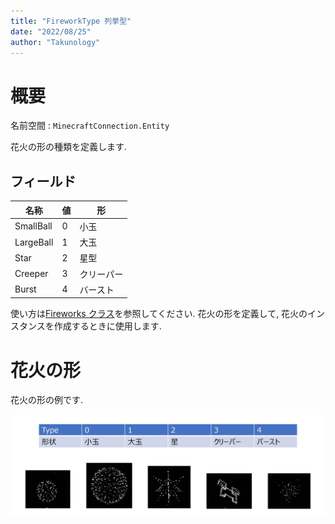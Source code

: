 ```yaml
---
title: "FireworkType 列挙型"
date: "2022/08/25"
author: "Takunology"
---
```


# 概要
名前空間 : `MinecraftConnection.Entity`

花火の形の種類を定義します.

## フィールド

|名称|値|形|
|--|--|--|
|SmallBall|0|小玉|
|LargeBall|1|大玉|
|Star|2|星型|
|Creeper|3|クリーパー|
|Burst|4|バースト|

使い方は[Fireworks クラス](https://www.mcwithcode.com/Reference/GitHubDocument?version=ver2&path=Fireworks&fileName=Fireworks)を参照してください. 花火の形を定義して, 花火のインスタンスを作成するときに使用します.

# 花火の形
花火の形の例です.

![](https://raw.githubusercontent.com/takunology/MinecraftConnection-docs/main/ver2/Fireworks/Enum/media/FireworkType_01.webp)